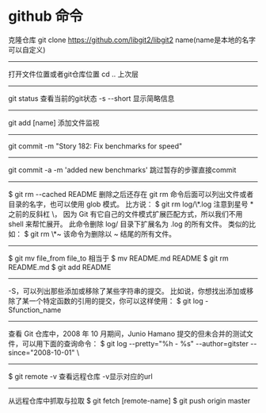 # github 命令
克隆仓库 git clone https://github.com/libgit2/libgit2 name(name是本地的名字可以自定义)
<hr/>
打开文件位置或者git仓库位置 cd  .. 上次层
<hr/>
git status 查看当前的git状态 -s --short 显示简略信息
<hr/>
git add [name] 添加文件监视
<hr/>
git commit -m "Story 182: Fix benchmarks for speed"
<hr/>
git commit -a -m 'added new benchmarks' 跳过暂存的步骤直接commit
<hr/?
rm PROJECTS.md  先删除   git rm 删除文件记录 -f强制删除
<hr/>
$ git rm --cached README 删除之后还存在
git rm 命令后面可以列出文件或者目录的名字，也可以使用 glob 模式。 比方说：
$ git rm log/\*.log
注意到星号 * 之前的反斜杠 \， 因为 Git 有它自己的文件模式扩展匹配方式，所以我们不用 shell 来帮忙展开。 此命令删除 log/ 目录下扩展名为 .log 的所有文件。 类似的比如：
$ git rm \*~
该命令为删除以 ~ 结尾的所有文件。
<hr/>
$ git mv file_from file_to 
相当于
$ mv README.md README
$ git rm README.md
$ git add README
<hr/>
-S，可以列出那些添加或移除了某些字符串的提交。 比如说，你想找出添加或移除了某一个特定函数的引用的提交，你可以这样使用：
$ git log -Sfunction_name
<hr/>
查看 Git 仓库中，2008 年 10 月期间，Junio Hamano 提交的但未合并的测试文件，可以用下面的查询命令：
$ git log --pretty="%h - %s" --author=gitster --since="2008-10-01" \
<hr/>
$ git remote -v 查看远程仓库 -v显示对应的url
<hr/>
从远程仓库中抓取与拉取
$ git fetch [remote-name]
$ git push origin master